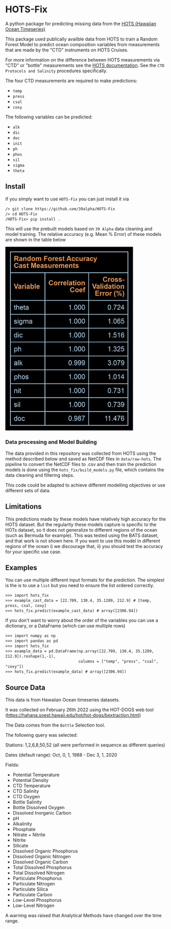 # HOTS-Fix
A python package for predicting missing data from the [HOTS (Hawaiian Ocean Timeseries)](https://hahana.soest.hawaii.edu/hot/)

This package used publically availble data from HOTS to train a Random Forest Model to predict
ocean composition variables from measurements that are made by the "CTD" instruments on HOTS Cruises.

For more information on the difference between HOTS measurements via "CTD" or "bottle"
measurements see the
[HOTS documentation](https://hahana.soest.hawaii.edu/hot/protocols/protocols.html#). See the
`CTD Protocols and Salinity` procedures specifically.

The four CTD measurements are required to make predictions: 
- `temp`
- `press`
- `csal`
- `coxy`

The following variables can be predicted:
- `alk`
- `dic`
- `doc`
- `init`
- `ph`
- `phos`
- `sil`
- `sigma`
- `theta`


## Install

If you simply want to use `HOTS-Fix` you can just install it via

```
/> git clone https://github.com/39alpha/HOTS-Fix
/> cd HOTS-Fix
/HOTS-Fix> pip install .
```
This will use the prebuilt models based on `39 Alpha` data cleaning and model training.
The relative accuracy (e.g. Mean % Error) of these models are shown in the table below

<img src="/hots_fix/models/RF_Prediction_Accuracy_Cast_Data.jpeg" alt="Accuracy" width="400"/>

### Data processing and Model Building
The data provided in this repository was collected from HOTS using the method described below and saved as NetCDF files in `data/raw-hots`. The pipeline to convert the NetCDF files to .csv and then train the prediction models is done using the `hots_fix/build_models.py` file, which contains the data cleaning and filtering steps.

This code could be adapted to achieve different modelling objectives or use different sets of data.

## Limitations

This predictions made by these models have relatively high accuracy for the HOTS dataset. But the regularity these models capture is specific to the HOTs dataset, so it does not generalize to different regions of the ocean (such as Bermuda for example). This was tested using the BATS dataset, and that work is not shown here. If you want to use this model in different regions of the ocean i) we discourage that, ii) you should test the accuracy for your specific use case. 

## Examples

You can use multiple different input formats for the prediction. The simplest is the
is to use a `list` but you need to ensure the list ordered correctly.

```
>>> import hots_fix
>>> example_cast_data = [22.709, 130.4, 35.1289, 212.9] # [temp, press, csal, coxy]
>>> hots_fix.predict(example_cast_data) # array([2306.94])
```

If you don't want to worry about the order of the variables you can use a dictionary, or a
DataFrame (which can use multiple rows)
```
>>> import numpy as np
>>> import pandas as pd
>>> import hots_fix
>>> example_data = pd.DataFrame(np.array([22.709, 130.4, 35.1289, 212.9]).reshape(1,-1),
                                columns = ["temp", "press", "csal", "coxy"])
>>> hots_fix.predict(example_data) # array([2306.94])
```


## Source Data 
This data is from Hawaiian Ocean timeseries datasets. 

It was collected on February 26th 2022 using the HOT-DOGS web tool (https://hahana.soest.hawaii.edu/hot/hot-dogs/bextraction.html)

The Data comes from the `Bottle` Selection tool. 

The following query was selected:

Stations: 1,2,6,8,50,52 (all were performed in sequence as different queries)

Dates (default range): Oct, 0, 1, 1988 - Dec 3, 1, 2020

Fields:
- Potential Temperature 
- Potential Density 
- CTD Temperature
- CTD Salinity 	
- CTD Oxygen 
- Bottle Salinity
- Bottle Dissolved Oxygen 
- Dissolved Inorganic Carbon 
- pH
- Alkalinity 
- Phosphate 
- Nitrate + Nitrite
- Nitrite 
- Silicate 
- Dissolved Organic Phosphorus
- Dissolved Organic Nitrogen 
- Dissolved Organic Carbon 
- Total Dissolved Phosphorus
- Total Dissolved Nitrogen 
- Particulate Phosphorus 
- Particulate Nitrogen
- Particulate Silica 
- Particulate Carbon 
- Low-Level Phosphorus 
- Low-Level Nitrogen 

A warning was raised that Analytical Methods have changed over the time range. 


